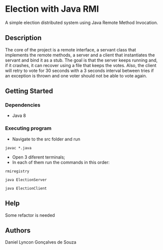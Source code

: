 # Election with Java RMI

A simple election distributed system using Java Remote Method Invocation.

## Description

The core of the project is a remote interface, a servant class that implements the remote methods, a server and a client that instantiates the servant and bind it as a stub. The goal is that the server keeps running and, if it crashes, it can recover using a file that keeps the votes. Also, the client will retry to vote for 30 seconds with a 3 seconds interval between tries if an exception is thrown and one voter should not be able to vote again. 

## Getting Started

### Dependencies

* Java 8

### Executing program

* Navigate to the src folder and run
```
javac *.java
```
* Open 3 diferent terminals;
* In each of them run the commands in this order:
```
rmiregistry
```
```
java ElectionServer
```
```
java ElectionClient
```

## Help

Some refactor is needed 

## Authors

Daniel Lyncon Gonçalves de Souza 